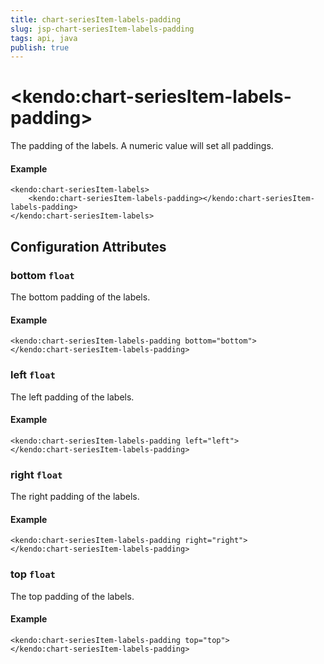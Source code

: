 ```yaml
---
title: chart-seriesItem-labels-padding
slug: jsp-chart-seriesItem-labels-padding
tags: api, java
publish: true
---
```


# \<kendo:chart-seriesItem-labels-padding\>

The padding of the labels. A numeric value will set all paddings.

#### Example
    <kendo:chart-seriesItem-labels>
        <kendo:chart-seriesItem-labels-padding></kendo:chart-seriesItem-labels-padding>
    </kendo:chart-seriesItem-labels>

## Configuration Attributes

### bottom `float`

The bottom padding of the labels.

#### Example
    <kendo:chart-seriesItem-labels-padding bottom="bottom">
    </kendo:chart-seriesItem-labels-padding>

### left `float`

The left padding of the labels.

#### Example
    <kendo:chart-seriesItem-labels-padding left="left">
    </kendo:chart-seriesItem-labels-padding>

### right `float`

The right padding of the labels.

#### Example
    <kendo:chart-seriesItem-labels-padding right="right">
    </kendo:chart-seriesItem-labels-padding>

### top `float`

The top padding of the labels.

#### Example
    <kendo:chart-seriesItem-labels-padding top="top">
    </kendo:chart-seriesItem-labels-padding>

 
